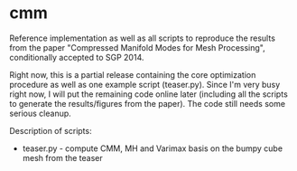 cmm
===

Reference implementation as well as all scripts to reproduce the results from the paper "Compressed Manifold Modes for Mesh Processing", conditionally accepted to SGP 2014.

Right now, this is a partial release containing the core optimization procedure as well as one example script (teaser.py). Since I'm very busy right now, I will put the remaining code online later (including all the scripts to generate the results/figures from the paper). The code still needs some serious cleanup.

Description of scripts:
 - teaser.py - compute CMM, MH and Varimax basis on the bumpy cube mesh from the teaser
